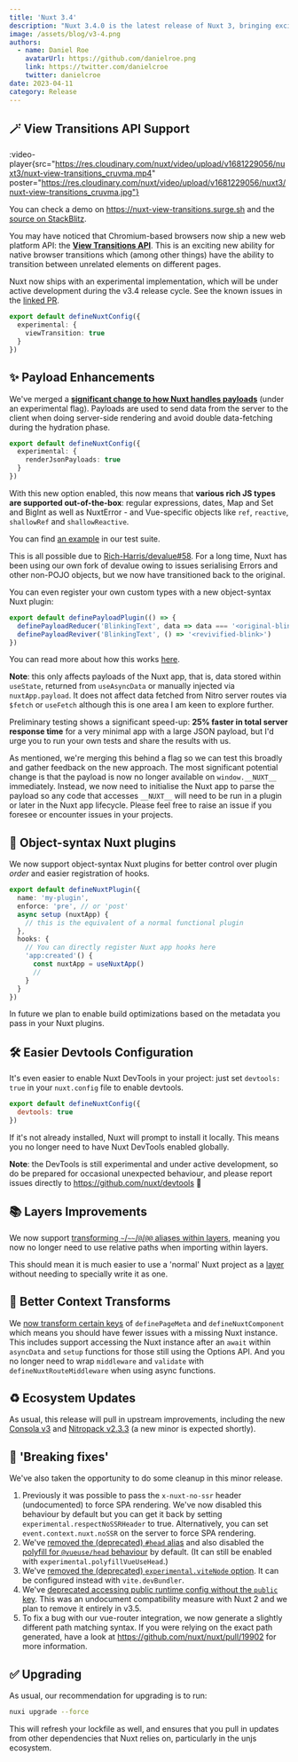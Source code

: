 ```yaml
---
title: 'Nuxt 3.4'
description: "Nuxt 3.4.0 is the latest release of Nuxt 3, bringing exciting new features, including support for the View Transitions API, transferring rich JavaScript payloads from server to client - and much more."
image: /assets/blog/v3-4.png
authors:
  - name: Daniel Roe
    avatarUrl: https://github.com/danielroe.png
    link: https://twitter.com/danielcroe
    twitter: danielcroe
date: 2023-04-11
category: Release
---
```


## 🪄 View Transitions API Support

:video-player{src="https://res.cloudinary.com/nuxt/video/upload/v1681229056/nuxt3/nuxt-view-transitions_cruvma.mp4" poster="https://res.cloudinary.com/nuxt/video/upload/v1681229056/nuxt3/nuxt-view-transitions_cruvma.jpg"}

You can check a demo on https://nuxt-view-transitions.surge.sh and the [source on StackBlitz](https://stackblitz.com/edit/nuxt-view-transitions).

You may have noticed that Chromium-based browsers now ship a new web platform API: the [**View Transitions API**](https://developer.chrome.com/docs/web-platform/view-transitions/). This is an exciting new ability for native browser transitions which (among other things) have the ability to transition between unrelated elements on different pages.

Nuxt now ships with an experimental implementation, which will be under active development during the v3.4 release cycle. See the known issues in the [linked PR](https://github.com/nuxt/nuxt/pull/20092).

```ts
export default defineNuxtConfig({
  experimental: {
    viewTransition: true
  }
})
```

## ✨ Payload Enhancements

We've merged a **[significant change to how Nuxt handles payloads](https://github.com/nuxt/nuxt/pull/19205)** (under an experimental flag). Payloads are used to send data from the server to the client when doing server-side rendering and avoid double data-fetching during the hydration phase.

```ts [nuxt.config.ts]
export default defineNuxtConfig({
  experimental: {
    renderJsonPayloads: true
  }
})
```

With this new option enabled, this now means that **various rich JS types are supported out-of-the-box**: regular expressions, dates, Map and Set and BigInt as well as NuxtError - and Vue-specific objects like `ref`, `reactive`, `shallowRef` and `shallowReactive`.

You can find [an example](https://github.com/nuxt/nuxt/blob/main/test/fixtures/basic/pages/json-payload.vue) in our test suite.

This is all possible due to [Rich-Harris/devalue#58](https://github.com/Rich-Harris/devalue/pull/58). For a long time, Nuxt has been using our own fork of devalue owing to issues serialising Errors and other non-POJO objects, but we now have transitioned back to the original.

You can even register your own custom types with a new object-syntax Nuxt plugin:

```ts [plugins/custom-payload-type.ts]
export default definePayloadPlugin(() => {
  definePayloadReducer('BlinkingText', data => data === '<original-blink>' && '_')
  definePayloadReviver('BlinkingText', () => '<revivified-blink>')
})
```

You can read more about how this works [here](https://github.com/rich-harris/devalue#custom-types).

**Note**: this only affects payloads of the Nuxt app, that is, data stored within `useState`, returned from `useAsyncData` or manually injected via `nuxtApp.payload`. It does not affect data fetched from Nitro server routes via `$fetch` or `useFetch` although this is one area I am keen to explore further.

Preliminary testing shows a significant speed-up: **25% faster in total server response time** for a very minimal app with a large JSON payload, but I'd urge you to run your own tests and share the results with us.

As mentioned, we're merging this behind a flag so we can test this broadly and gather feedback on the new approach. The most significant potential change is that the payload is now no longer available on `window.__NUXT__` immediately. Instead, we now need to initialise the Nuxt app to parse the payload so any code that accesses `__NUXT__` will need to be run in a plugin or later in the Nuxt app lifecycle. Please feel free to raise an issue if you foresee or encounter issues in your projects.

## 🎁 Object-syntax Nuxt plugins

We now support object-syntax Nuxt plugins for better control over plugin _order_ and easier registration of hooks.

```ts [plugins/my-plugin.ts]
export default defineNuxtPlugin({
  name: 'my-plugin',
  enforce: 'pre', // or 'post'
  async setup (nuxtApp) {
    // this is the equivalent of a normal functional plugin
  },
  hooks: {
    // You can directly register Nuxt app hooks here
    'app:created'() {
      const nuxtApp = useNuxtApp()
      //
    }
  }
})
```

In future we plan to enable build optimizations based on the metadata you pass in your Nuxt plugins.

## 🛠️ Easier Devtools Configuration

It's even easier to enable Nuxt DevTools in your project: just set `devtools: true` in your `nuxt.config` file to enable devtools.

```js [nuxt.config.ts]
export default defineNuxtConfig({
  devtools: true
})
```

If it's not already installed, Nuxt will prompt to install it locally. This means you no longer need to have Nuxt DevTools enabled globally.

**Note**: the DevTools is still experimental and under active development, so do be prepared for occasional unexpected behaviour, and please report issues directly to https://github.com/nuxt/devtools 🙏

## 📚 Layers Improvements

We now support [transforming `~`/`~~`/`@`/`@@` aliases within layers](https://github.com/nuxt/nuxt/pull/19986), meaning you now no longer need to use relative paths when importing within layers.

This should mean it is much easier to use a 'normal' Nuxt project as a [layer](https://nuxt.com/docs/getting-started/layers#layers) without needing to specially write it as one.

## 🧸 Better Context Transforms

We [now transform certain keys](https://github.com/nuxt/nuxt/pull/20182) of `definePageMeta` and `defineNuxtComponent` which means you should have fewer issues with a missing Nuxt instance. This includes support accessing the Nuxt instance after an `await` within `asyncData` and `setup` functions for those still using the Options API. And you no longer need to wrap `middleware` and `validate` with `defineNuxtRouteMiddleware` when using async functions.

## ♻️ Ecosystem Updates

As usual, this release will pull in upstream improvements, including the new [Consola v3](https://github.com/unjs/consola) and [Nitropack v2.3.3](https://github.com/unjs/nitro) (a new minor is expected shortly).

## 🚨 'Breaking fixes'

We've also taken the opportunity to do some cleanup in this minor release.

1. Previously it was possible to pass the `x-nuxt-no-ssr` header (undocumented) to force SPA rendering. We've now disabled this behaviour by default but you can get it back by setting `experimental.respectNoSSRHeader` to true. Alternatively, you can set `event.context.nuxt.noSSR` on the server to force SPA rendering.
2. We've [removed the (deprecated) `#head` alias](https://github.com/nuxt/nuxt/pull/20111) and also disabled the [polyfill for `@vueuse/head` behaviour](https://github.com/nuxt/nuxt/pull/20131) by default. (It can still be enabled with `experimental.polyfillVueUseHead`.)
3. We've [removed the (deprecated) `experimental.viteNode` option](https://github.com/nuxt/nuxt/pull/20112). It can be configured instead with `vite.devBundler`.
4. We've [deprecated accessing public runtime config without the `public` key](https://github.com/nuxt/nuxt/pull/20082). This was an undocument compatibility measure with Nuxt 2 and we plan to remove it entirely in v3.5.
5. To fix a bug with our vue-router integration, we now generate a slightly different path matching syntax. If you were relying on the exact path generated, have a look at https://github.com/nuxt/nuxt/pull/19902 for more information.

## ✅ Upgrading

As usual, our recommendation for upgrading is to run:

```sh
nuxi upgrade --force
```

This will refresh your lockfile as well, and ensures that you pull in updates from other dependencies that Nuxt relies on, particularly in the unjs ecosystem.
